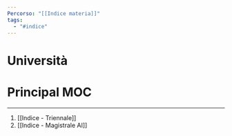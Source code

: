 ```yaml
---
Percorso: "[[Indice materia]]"
tags:
  - "#indice"
---
```

# Università

# Principal MOC
---
 
1. [[Indice - Triennale]]
2. [[Indice - Magistrale AI]]